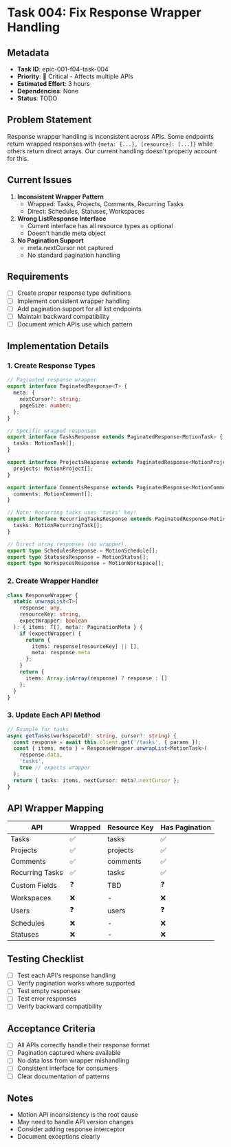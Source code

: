 # Task 004: Fix Response Wrapper Handling

## Metadata
- **Task ID**: epic-001-f04-task-004
- **Priority**: 🔴 Critical - Affects multiple APIs
- **Estimated Effort**: 3 hours
- **Dependencies**: None
- **Status**: TODO

## Problem Statement
Response wrapper handling is inconsistent across APIs. Some endpoints return wrapped responses with `{meta: {...}, [resource]: [...]}` while others return direct arrays. Our current handling doesn't properly account for this.

## Current Issues
1. **Inconsistent Wrapper Pattern**
   - Wrapped: Tasks, Projects, Comments, Recurring Tasks
   - Direct: Schedules, Statuses, Workspaces
2. **Wrong ListResponse Interface**
   - Current interface has all resource types as optional
   - Doesn't handle meta object
3. **No Pagination Support**
   - meta.nextCursor not captured
   - No standard pagination handling

## Requirements
- [ ] Create proper response type definitions
- [ ] Implement consistent wrapper handling
- [ ] Add pagination support for all list endpoints
- [ ] Maintain backward compatibility
- [ ] Document which APIs use which pattern

## Implementation Details

### 1. Create Response Types
```typescript
// Paginated response wrapper
export interface PaginatedResponse<T> {
  meta: {
    nextCursor?: string;
    pageSize: number;
  };
}

// Specific wrapped responses
export interface TasksResponse extends PaginatedResponse<MotionTask> {
  tasks: MotionTask[];
}

export interface ProjectsResponse extends PaginatedResponse<MotionProject> {
  projects: MotionProject[];
}

export interface CommentsResponse extends PaginatedResponse<MotionComment> {
  comments: MotionComment[];
}

// Note: Recurring tasks uses 'tasks' key!
export interface RecurringTasksResponse extends PaginatedResponse<MotionRecurringTask> {
  tasks: MotionRecurringTask[];
}

// Direct array responses (no wrapper)
export type SchedulesResponse = MotionSchedule[];
export type StatusesResponse = MotionStatus[];
export type WorkspacesResponse = MotionWorkspace[];
```

### 2. Create Wrapper Handler
```typescript
class ResponseWrapper {
  static unwrapList<T>(
    response: any,
    resourceKey: string,
    expectWrapper: boolean
  ): { items: T[], meta?: PaginationMeta } {
    if (expectWrapper) {
      return {
        items: response[resourceKey] || [],
        meta: response.meta
      };
    }
    return {
      items: Array.isArray(response) ? response : []
    };
  }
}
```

### 3. Update Each API Method
```typescript
// Example for tasks
async getTasks(workspaceId?: string, cursor?: string) {
  const response = await this.client.get('/tasks', { params });
  const { items, meta } = ResponseWrapper.unwrapList<MotionTask>(
    response.data,
    'tasks',
    true // expects wrapper
  );
  return { tasks: items, nextCursor: meta?.nextCursor };
}
```

## API Wrapper Mapping
| API | Wrapped | Resource Key | Has Pagination |
|-----|---------|--------------|----------------|
| Tasks | ✅ | tasks | ✅ |
| Projects | ✅ | projects | ✅ |
| Comments | ✅ | comments | ✅ |
| Recurring Tasks | ✅ | tasks | ✅ |
| Custom Fields | ❓ | TBD | ❓ |
| Workspaces | ❌ | - | ❌ |
| Users | ❓ | users | ❓ |
| Schedules | ❌ | - | ❌ |
| Statuses | ❌ | - | ❌ |

## Testing Checklist
- [ ] Test each API's response handling
- [ ] Verify pagination works where supported
- [ ] Test empty responses
- [ ] Test error responses
- [ ] Verify backward compatibility

## Acceptance Criteria
- [ ] All APIs correctly handle their response format
- [ ] Pagination captured where available
- [ ] No data loss from wrapper mishandling
- [ ] Consistent interface for consumers
- [ ] Clear documentation of patterns

## Notes
- Motion API inconsistency is the root cause
- May need to handle API version changes
- Consider adding response interceptor
- Document exceptions clearly